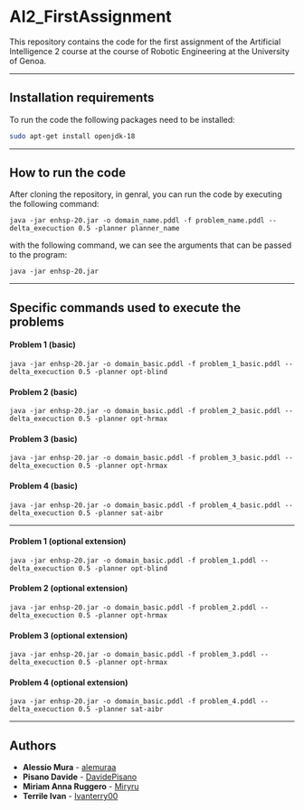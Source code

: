 # AI2_FirstAssignment
This repository contains the code for the first assignment of the Artificial Intelligence 2 course at the course of Robotic Engineering at the University of Genoa.

---------------------------------------
## Installation requirements
To run the code the following packages need to be installed:

```bash
sudo apt-get install openjdk-18
```

----------------------------------
## How to run the code
After cloning the repository, in genral, you can run the code by executing the following command:

```
java -jar enhsp-20.jar -o domain_name.pddl -f problem_name.pddl --delta_execuction 0.5 -planner planner_name
```
with the following command, we can see the arguments that can be passed to the program:

```
java -jar enhsp-20.jar 
```
------------------------------------------
## Specific commands used to execute the problems
#### Problem 1 (basic)
```
java -jar enhsp-20.jar -o domain_basic.pddl -f problem_1_basic.pddl --delta_execuction 0.5 -planner opt-blind
```

#### Problem 2 (basic)
```
java -jar enhsp-20.jar -o domain_basic.pddl -f problem_2_basic.pddl --delta_execuction 0.5 -planner opt-hrmax
```

#### Problem 3 (basic)
```
java -jar enhsp-20.jar -o domain_basic.pddl -f problem_3_basic.pddl --delta_execuction 0.5 -planner opt-hrmax
```

#### Problem 4 (basic)
```
java -jar enhsp-20.jar -o domain_basic.pddl -f problem_4_basic.pddl --delta_execuction 0.5 -planner sat-aibr
```

------------------------------------

#### Problem 1 (optional extension)
```
java -jar enhsp-20.jar -o domain_basic.pddl -f problem_1.pddl --delta_execuction 0.5 -planner opt-blind
```

#### Problem 2 (optional extension)
```
java -jar enhsp-20.jar -o domain_basic.pddl -f problem_2.pddl --delta_execuction 0.5 -planner opt-hrmax
```

#### Problem 3 (optional extension)
```
java -jar enhsp-20.jar -o domain_basic.pddl -f problem_3.pddl --delta_execuction 0.5 -planner opt-hrmax
```

#### Problem 4 (optional extension)
```
java -jar enhsp-20.jar -o domain_basic.pddl -f problem_4.pddl --delta_execuction 0.5 -planner sat-aibr
```
------------------------------------
## Authors

* **Alessio Mura** - [alemuraa](https://github.com/alemuraa)
* **Pisano Davide** - [DavidePisano](https://github.com/DavidePisano)
* **Miriam Anna Ruggero** - [Miryru](https://github.com/Miryru)
* **Terrile Ivan** - [Ivanterry00](https://github.com/Ivanterry00)
